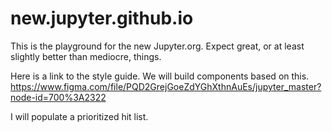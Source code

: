 # new.jupyter.github.io
This is the playground for the new Jupyter.org. Expect great, or at least slightly better than mediocre, things.

Here is a link to the style guide. We will build components based on this. 
https://www.figma.com/file/PQD2GrejGoeZdYGhXthnAuEs/jupyter_master?node-id=700%3A2322

I will populate a prioritized hit list.
